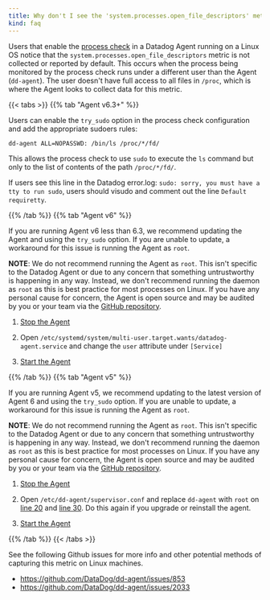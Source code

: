 ```yaml
---
title: Why don't I see the 'system.processes.open_file_descriptors' metric?
kind: faq
---
```


Users that enable the [process check][1] in a Datadog Agent running on a Linux OS notice that the `system.processes.open_file_descriptors` metric is not collected or reported by default. This occurs when the process being monitored by the process check runs under a different user than the Agent (`dd-agent`). The user doesn't have full access to all files in `/proc`, which is where the Agent looks to collect data for this metric.

{{< tabs >}}
{{% tab "Agent v6.3+" %}}

Users can enable the `try_sudo` option in the process check configuration and add the appropriate sudoers rules:

```
dd-agent ALL=NOPASSWD: /bin/ls /proc/*/fd/
```

This allows the process check to use `sudo` to execute the `ls` command but only to the list of contents of the path `/proc/*/fd/`.

If users see this line in the Datadog error.log: `sudo: sorry, you must have a tty to run sudo`, users should visudo and comment out the line `Default requiretty`.

{{% /tab %}}
{{% tab "Agent v6" %}}

If you are running Agent v6 less than 6.3, we recommend updating the Agent and using the `try_sudo` option. If you are unable to update, a workaround for this issue is running the Agent as `root`.

**NOTE**: We do not recommend running the Agent as `root`. This isn't specific to the Datadog Agent or due to any concern that something untrustworthy is happening in any way. Instead, we don't recommend running the daemon as `root` as this is best practice for most processes on Linux. If you have any personal cause for concern, the Agent is open source and may be audited by you or your team via the [GitHub repository][2].

1. [Stop the Agent][3]

2. Open `/etc/systemd/system/multi-user.target.wants/datadog-agent.service` and change the `user​` attribute under `[Service]`

3. [Start the Agent][4]

[2]: https://github.com/DataDog/datadog-agent
[3]: /agent/faq/agent-commands/?tab=agentv6#stop-the-agent
[4]: /agent/faq/agent-commands/?tab=agentv6#start-the-agent

{{% /tab %}}
{{% tab "Agent v5" %}}

If you are running Agent v5, we recommend updating to the latest version of Agent 6 and using the `try_sudo` option. If you are unable to update, a workaround for this issue is running the Agent as `root`.

**NOTE**: We do not recommend running the Agent as `root`. This isn't specific to the Datadog Agent or due to any concern that something untrustworthy is happening in any way. Instead, we don't recommend running the daemon as `root` as this is best practice for most processes on Linux. If you have any personal cause for concern, the Agent is open source and may be audited by you or your team via the [GitHub repository][5].

1. [Stop the Agent][6]

2. Open `/etc/dd-agent/supervisor.conf` and replace `dd-agent` with `root` on [line 20][7] and [line 30][8]. Do this again if you upgrade or reinstall the agent.

3. [Start the Agent][9]

[5]: https://github.com/DataDog/dd-agent
[6]: /agent/faq/agent-commands/?tab=agentv5#stop-the-agent
[7]: https://github.com/DataDog/dd-agent/blob/master/packaging/supervisor.conf#L20
[8]: https://github.com/DataDog/dd-agent/blob/master/packaging/supervisor.conf#L30  
[9]: /agent/faq/agent-commands/?tab=agentv5#start-the-agent

{{% /tab %}}
{{< /tabs >}}

See the following Github issues for more info and other potential methods of capturing this metric on Linux machines.

* https://github.com/DataDog/dd-agent/issues/853
* https://github.com/DataDog/dd-agent/issues/2033

[1]: /integrations/process
[2]: https://github.com/DataDog/datadog-agent
[3]: /agent/faq/agent-commands/?tab=agentv6#stop-the-agent
[4]: /agent/faq/agent-commands/?tab=agentv6#start-the-agent
[5]: https://github.com/DataDog/dd-agent
[6]: /agent/faq/agent-commands/?tab=agentv5#stop-the-agent
[7]: https://github.com/DataDog/dd-agent/blob/master/packaging/supervisor.conf#L20
[8]: https://github.com/DataDog/dd-agent/blob/master/packaging/supervisor.conf#L30  
[9]: /agent/faq/agent-commands/?tab=agentv5#start-the-agent

